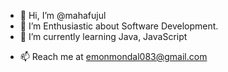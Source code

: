 - 👋 Hi, I’m @mahafujul
- 👀 I’m Enthusiastic about Software Development.
- 🌱 I’m currently learning Java, JavaScript
<!-- - 💞️ I’m looking to collaborate on ... -->
- 📫 Reach me at [emonmondal083@gmail.com](mailto:emonmondal083@gmail.com)

<!---
mahafujul/mahafujul is a ✨ special ✨ repository because its `README.md` (this file) appears on your GitHub profile.
You can click the Preview link to take a look at your changes.
--->

